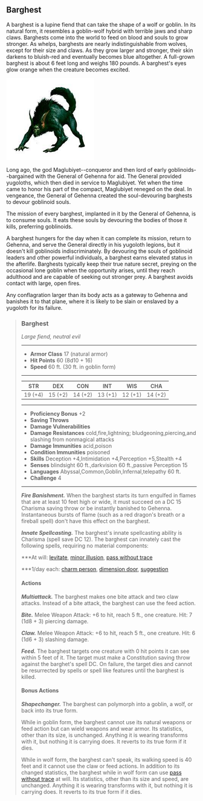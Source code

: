 ## Barghest
A barghest is a lupine fiend that can take the shape of a wolf or goblin. In its natural form, it resembles a goblin-wolf hybrid with terrible jaws and sharp claws. Barghests come into the world to feed on blood and souls to grow stronger. As whelps, barghests are nearly indistinguishable from wolves, except for their size and claws. As they grow larger and stronger, their skin darkens to bluish-red and eventually becomes blue altogether. A full-grown barghest is about 6 feet long and weighs 180 pounds. A barghest's eyes glow orange when the creature becomes excited.

![Barghest](Barghest.jpg)

Long ago, the god Maglubiyet--conqueror and then lord of early goblinoids--bargained with the General of Gehenna for aid. The General provided yugoloths, which then died in service to Maglubiyet. Yet when the time came to honor his part of the compact, Maglubiyet reneged on the deal. In vengeance, the General of Gehenna created the soul-devouring barghests to devour goblinoid souls.

The mission of every barghest, implanted in it by the General of Gehenna, is to consume souls. It eats these souls by devouring the bodies of those it kills, preferring goblinoids.

A barghest hungers for the day when it can complete its mission, return to Gehenna, and serve the General directly in his yugoloth legions, but it doesn't kill goblinoids indiscriminately. By devouring the souls of goblinoid leaders and other powerful individuals, a barghest earns elevated status in the afterlife. Barghests typically keep their true nature secret, preying on the occasional lone goblin when the opportunity arises, until they reach adulthood and are capable of seeking out stronger prey. A barghest avoids contact with large, open fires.

Any conflagration larger than its body acts as a gateway to Gehenna and banishes it to that plane, where it is likely to be slain or enslaved by a yugoloth for its failure.

>### Barghest
>*Large fiend, neutral evil*
>___
>- **Armor Class** 17 (natural armor)
>- **Hit Points** 60 (8d10 + 16)
>- **Speed** 60 ft. (30 ft. in goblin form)
>___
>|**STR**|**DEX**|**CON**|**INT**|**WIS**|**CHA**|
>|:---:|:---:|:---:|:---:|:---:|:---:|
>|19 (+4)|15 (+2)|14 (+2)|13 (+1)|12 (+1)|14 (+2)|
>
>___
>- **Proficiency Bonus** +2
>- **Saving Throws** 
>- **Damage Vulnerabilities** 
>- **Damage Resistances** cold,fire,lightning; bludgeoning,piercing,and slashing from nonmagical attacks
>- **Damage Immunities** acid,poison
>- **Condition Immunities** poisoned
>- **Skills** Deception +4,Intimidation +4,Perception +5,Stealth +4
>- **Senses** blindsight 60 ft.,darkvision 60 ft.,passive Perception 15
>- **Languages** Abyssal,Common,Goblin,Infernal,telepathy 60 ft.
>- **Challenge** 4
>___
>***Fire Banishment.*** When the barghest starts its turn engulfed in flames that are at least 10 feet high or wide, it must succeed on a DC 15 Charisma saving throw or be instantly banished to Gehenna. Instantaneous bursts of flame (such as a red dragon's breath or a fireball spell) don't have this effect on the barghest.
>
>***Innate Spellcasting.*** The barghest's innate spellcasting ability is Charisma (spell save DC 12). The barghest can innately cast the following spells, requiring no material components:
>
>***At will: [levitate](.***/Magic/Spells/levitate.md), [minor illusion](../Magic/Spells/minor-illusion.md), [pass without trace](../Magic/Spells/pass-without-trace.md)
>
>***1/day each: [charm person](.***/Magic/Spells/charm-monster.md), [dimension door](../Magic/Spells/dimension-door.md), [suggestion](../Magic/Spells/suggestion.md)
>
>#### Actions
>***Multiattack.*** The barghest makes one bite attack and two claw attacks. Instead of a bite attack, the barghest can use the feed action.
>
>***Bite.*** Melee Weapon Attack: +6 to hit, reach 5 ft., one creature. Hit: 7 (1d8 + 3) piercing damage.
>
>***Claw.*** Melee Weapon Attack: +6 to hit, reach 5 ft., one creature. Hit: 6 (1d6 + 3) slashing damage.
>
>***Feed.*** The barghest targets one creature with 0 hit points it can see within 5 feet of it. The target must make a Constitution saving throw against the barghet's spell DC. On failure, the target dies and cannot be resurrected by spells or spell like features until the barghest is killed.
>
>#### Bonus Actions
>
>***Shapechanger.*** The barghest can polymorph into a goblin, a wolf, or back into its true form.
>
>While in goblin form, the barghest cannot use its natural weapons or feed action but can wield weapons and wear armor. Its statistics, other than its size, is unchanged. Anything it is wearing transforms with it, but nothing it is carrying does. It reverts to its true form if it dies.
>
>While in wolf form, the barghest can't speak, its walking speed is 40 feet and it cannot use the claw or feed actions. In addition to its changed statistics, the barghest while in wolf form can use [pass without trace](../Magic/Spells/pass-without-trace.md) at will. Its statistics, other than its size and speed, are unchanged. Anything it is wearing transforms with it, but nothing it is carrying does. It reverts to its true form if it dies.
>
